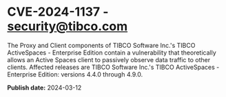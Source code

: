 # CVE-2024-1137 - security@tibco.com

The Proxy and Client components of TIBCO Software Inc.'s TIBCO ActiveSpaces - Enterprise Edition contain a vulnerability that theoretically allows an Active Spaces client to passively observe data traffic to other clients. Affected releases are TIBCO Software Inc.'s TIBCO ActiveSpaces - Enterprise Edition: versions 4.4.0 through 4.9.0.



**Publish date:** 2024-03-12
